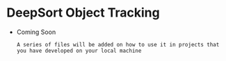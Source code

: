 # DeepSort Object Tracking

* Coming Soon

      A series of files will be added on how to use it in projects that you have developed on your local machine
